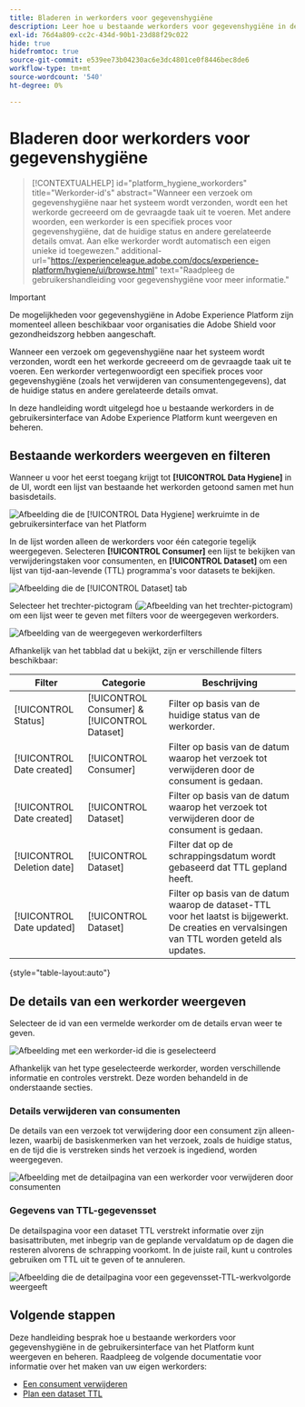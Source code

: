 ```yaml
---
title: Bladeren in werkorders voor gegevenshygiëne
description: Leer hoe u bestaande werkorders voor gegevenshygiëne in de Adobe Experience Platform-gebruikersinterface kunt weergeven en beheren.
exl-id: 76d4a809-cc2c-434d-90b1-23d88f29c022
hide: true
hidefromtoc: true
source-git-commit: e539ee73b04230ac6e3dc4801ce0f8446bec8de6
workflow-type: tm+mt
source-wordcount: '540'
ht-degree: 0%

---
```


# Bladeren door werkorders voor gegevenshygiëne

>[!CONTEXTUALHELP]
>id="platform_hygiene_workorders"
>title="Werkorder-id&#39;s"
>abstract="Wanneer een verzoek om gegevenshygiëne naar het systeem wordt verzonden, wordt een het werkorde gecreeerd om de gevraagde taak uit te voeren. Met andere woorden, een werkorder is een specifiek proces voor gegevenshygiëne, dat de huidige status en andere gerelateerde details omvat. Aan elke werkorder wordt automatisch een eigen unieke id toegewezen."
>additional-url="https://experienceleague.adobe.com/docs/experience-platform/hygiene/ui/browse.html" text="Raadpleeg de gebruikershandleiding voor gegevenshygiëne voor meer informatie."

>[!IMPORTANT]
>
>De mogelijkheden voor gegevenshygiëne in Adobe Experience Platform zijn momenteel alleen beschikbaar voor organisaties die Adobe Shield voor gezondheidszorg hebben aangeschaft.

Wanneer een verzoek om gegevenshygiëne naar het systeem wordt verzonden, wordt een het werkorde gecreeerd om de gevraagde taak uit te voeren. Een werkorder vertegenwoordigt een specifiek proces voor gegevenshygiëne (zoals het verwijderen van consumentengegevens), dat de huidige status en andere gerelateerde details omvat.

In deze handleiding wordt uitgelegd hoe u bestaande werkorders in de gebruikersinterface van Adobe Experience Platform kunt weergeven en beheren.

## Bestaande werkorders weergeven en filteren

Wanneer u voor het eerst toegang krijgt tot **[!UICONTROL Data Hygiene]** in de UI, wordt een lijst van bestaande het werkorden getoond samen met hun basisdetails.

![Afbeelding die de [!UICONTROL Data Hygiene] werkruimte in de gebruikersinterface van het Platform](../images/ui/browse/work-order-list.png)

In de lijst worden alleen de werkorders voor één categorie tegelijk weergegeven. Selecteren **[!UICONTROL Consumer]** een lijst te bekijken van verwijderingstaken voor consumenten, en **[!UICONTROL Dataset]** om een lijst van tijd-aan-levende (TTL) programma&#39;s voor datasets te bekijken.

![Afbeelding die de [!UICONTROL Dataset] tab](../images/ui/browse/dataset-tab.png)

Selecteer het trechter-pictogram (![Afbeelding van het trechter-pictogram](../images/ui/browse/funnel-icon.png)) om een lijst weer te geven met filters voor de weergegeven werkorders.

![Afbeelding van de weergegeven werkorderfilters](../images/ui/browse/filters.png)

Afhankelijk van het tabblad dat u bekijkt, zijn er verschillende filters beschikbaar:

| Filter | Categorie | Beschrijving |
| --- | --- | --- |
| [!UICONTROL Status] | [!UICONTROL Consumer] &amp; [!UICONTROL Dataset] | Filter op basis van de huidige status van de werkorder. |
| [!UICONTROL Date created] | [!UICONTROL Consumer] | Filter op basis van de datum waarop het verzoek tot verwijderen door de consument is gedaan. |
| [!UICONTROL Date created] | [!UICONTROL Dataset] | Filter op basis van de datum waarop het verzoek tot verwijderen door de consument is gedaan. |
| [!UICONTROL Deletion date] | [!UICONTROL Dataset] | Filter dat op de schrappingsdatum wordt gebaseerd dat TTL gepland heeft. |
| [!UICONTROL Date updated] | [!UICONTROL Dataset] | Filter op basis van de datum waarop de dataset-TTL voor het laatst is bijgewerkt. De creaties en vervalsingen van TTL worden geteld als updates. |

{style=&quot;table-layout:auto&quot;}

## De details van een werkorder weergeven

Selecteer de id van een vermelde werkorder om de details ervan weer te geven.

![Afbeelding met een werkorder-id die is geselecteerd](../images/ui/browse/select-work-order.png)

Afhankelijk van het type geselecteerde werkorder, worden verschillende informatie en controles verstrekt. Deze worden behandeld in de onderstaande secties.

### Details verwijderen van consumenten

<!-- (Not available for initial release)
>[!CONTEXTUALHELP]
>id="platform_hygiene_responsemessages"
>title="Consumer delete response"
>abstract="When a consumer deletion process receives a response from the system, these messages are displayed under the **[!UICONTROL Result]** section. If a problem occurs while a work order is processing, any relevant error messages will appear in this section to help you troubleshoot the issue. To learn more, see the data hygiene UI guide."
-->

De details van een verzoek tot verwijdering door een consument zijn alleen-lezen, waarbij de basiskenmerken van het verzoek, zoals de huidige status, en de tijd die is verstreken sinds het verzoek is ingediend, worden weergegeven.

![Afbeelding met de detailpagina van een werkorder voor verwijderen door consumenten](../images/ui/browse/consumer-delete-details.png)

### Gegevens van TTL-gegevensset

De detailspagina voor een dataset TTL verstrekt informatie over zijn basisattributen, met inbegrip van de geplande vervaldatum op de dagen die resteren alvorens de schrapping voorkomt. In de juiste rail, kunt u controles gebruiken om TTL uit te geven of te annuleren.

![Afbeelding die de detailpagina voor een gegevensset-TTL-werkvolgorde weergeeft](../images/ui/browse/ttl-details.png)

## Volgende stappen

Deze handleiding besprak hoe u bestaande werkorders voor gegevenshygiëne in de gebruikersinterface van het Platform kunt weergeven en beheren. Raadpleeg de volgende documentatie voor informatie over het maken van uw eigen werkorders:

* [Een consument verwijderen](./delete-consumer.md)
* [Plan een dataset TTL](./ttl.md)
